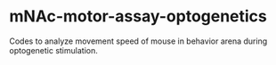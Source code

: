 # mNAc-motor-assay-optogenetics
Codes to analyze movement speed of mouse in behavior arena during optogenetic stimulation.
